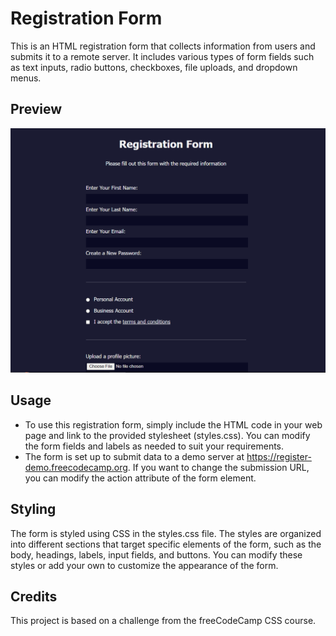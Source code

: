 # Registration Form
This is an HTML registration form that collects information from users and submits it to a remote server. 
It includes various types of form fields such as text inputs, radio buttons, checkboxes, file uploads, and dropdown menus.

## Preview
![Registration Form Website Review](image/reg-form.PNG)

## Usage
- To use this registration form, simply include the HTML code in your web page and link to the provided stylesheet (styles.css). You can modify the form fields and labels as needed to suit your requirements.
- The form is set up to submit data to a demo server at https://register-demo.freecodecamp.org. If you want to change the submission URL, you can modify the action attribute of the form element.

## Styling
The form is styled using CSS in the styles.css file. The styles are organized into different sections that target specific elements of the form, such as the body, headings, labels, input fields, and buttons. You can modify these styles or add your own to customize the appearance of the form.

## Credits
This project is based on a challenge from the freeCodeCamp CSS course.
